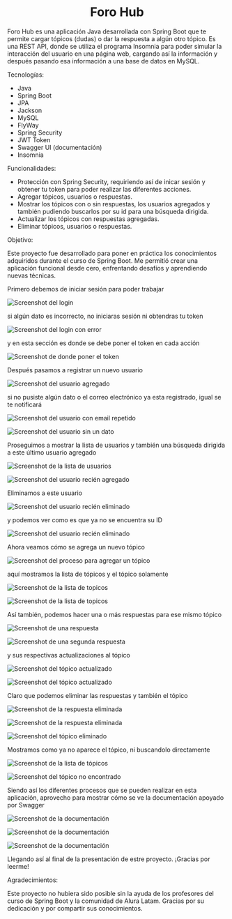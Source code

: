 <h1 align="center"> Foro Hub </h1>
Foro Hub es una aplicación Java desarrollada con Spring Boot que te permite cargar tópicos (dudas) o dar la respuesta a algún otro tópico. Es una REST API, donde se utiliza el programa Insomnia para poder simular la interacción del usuario en una página web, cargando así la información y después pasando esa información a una base de datos en MySQL.

Tecnologías:

- Java
- Spring Boot
- JPA
- Jackson
- MySQL
- FlyWay
- Spring Security
- JWT Token
- Swagger UI (documentación)
- Insomnia

Funcionalidades:

- Protección con Spring Security, requiriendo así de inicar sesión y obtener tu token para poder realizar las diferentes acciones.
- Agregar tópicos, usuarios o respuestas.
- Mostrar los tópicos con o sin respuestas, los usuarios agregados y también pudiendo buscarlos por su id para una búsqueda dirigida.
- Actualizar los tópicos con respuestas agregadas.
- Eliminar tópicos, usuarios o respuestas.

Objetivo:

Este proyecto fue desarrollado para poner en práctica los conocimientos adquiridos durante el curso de Spring Boot. Me permitió crear una aplicación funcional desde cero, enfrentando desafíos y aprendiendo nuevas técnicas.

Primero debemos de iniciar sesión para poder trabajar

![Screenshot del login](https://github.com/Gasca78/Foro-Hub/blob/main/login_correcto.png)

si algún dato es incorrecto, no iniciaras sesión ni obtendras tu token

![Screenshot del login con error](https://github.com/Gasca78/Foro-Hub/blob/main/login_incorrecto.png)

y en esta sección es donde se debe poner el token en cada acción

![Screenshot de donde poner el token](https://github.com/Gasca78/Foro-Hub/blob/main/poner_token.png)

Después pasamos a registrar un nuevo usuario

![Screenshot del usuario agregado](https://github.com/Gasca78/Foro-Hub/blob/main/agregar_usuario.png)

si no pusiste algún dato o el correo electrónico ya esta registrado, igual se te notificará

![Screenshot del usuario con email repetido](https://github.com/Gasca78/Foro-Hub/blob/main/agregar_usuario_repetido.png)

![Screenshot del usuario sin un dato](https://github.com/Gasca78/Foro-Hub/blob/main/agregar_usuario_falta_dato.png)

Proseguimos a mostrar la lista de usuarios y también una búsqueda dirigida a este último usuario agregado

![Screenshot de la lista de usuarios](https://github.com/Gasca78/Foro-Hub/blob/main/listar_usuarios.png)

![Screenshot del usuario recién agregado](https://github.com/Gasca78/Foro-Hub/blob/main/listar_usuario_id.png)

Eliminamos a este usuario

![Screenshot del usuario recién eliminado](https://github.com/Gasca78/Foro-Hub/blob/main/eliminar_usuario.png)

y podemos ver como es que ya no se encuentra su ID

![Screenshot del usuario recién eliminado](https://github.com/Gasca78/Foro-Hub/blob/main/listar_usuario_inexistente.png)

Ahora veamos cómo se agrega un nuevo tópico

![Screenshot del proceso para agregar un tópico](https://github.com/Gasca78/Foro-Hub/blob/main/agregar_topico.png)

aquí mostramos la lista de tópicos y el tópico solamente

![Screenshot de la lista de topicos](https://github.com/Gasca78/Foro-Hub/blob/main/listar_topicos.png)

![Screenshot de la lista de topicos](https://github.com/Gasca78/Foro-Hub/blob/main/listar_topico_sin_respuesta.png)

Así también, podemos hacer una o más respuestas para ese mismo tópico

![Screenshot de una respuesta](https://github.com/Gasca78/Foro-Hub/blob/main/agregar_respuesta.png)

![Screenshot de una segunda respuesta](https://github.com/Gasca78/Foro-Hub/blob/main/agregar_respuesta_2.png)

y sus respectivas actualizaciones al tópico

![Screenshot del tópico actualizado](https://github.com/Gasca78/Foro-Hub/blob/main/actualizar_topico.png)

![Screenshot del tópico actualizado](https://github.com/Gasca78/Foro-Hub/blob/main/actualizar_topico_2.png)

Claro que podemos eliminar las respuestas y también el tópico

![Screenshot de la respuesta eliminada](https://github.com/Gasca78/Foro-Hub/blob/main/eliminar_respuesta.png)

![Screenshot de la respuesta eliminada](https://github.com/Gasca78/Foro-Hub/blob/main/respuesta_eliminada_de_topico.png)

![Screenshot del tópico eliminado](https://github.com/Gasca78/Foro-Hub/blob/main/eliminar_topico.png)

Mostramos como ya no aparece el tópico, ni buscandolo directamente

![Screenshot de la lista de tópicos](https://github.com/Gasca78/Foro-Hub/blob/main/topico_eliminado_no_lista.png)

![Screenshot del tópico no encontrado](https://github.com/Gasca78/Foro-Hub/blob/main/topico_eliminado_no_encontrado.png)

Siendo así los diferentes procesos que se pueden realizar en esta aplicación, aprovecho para mostrar cómo se ve la documentación apoyado por Swagger

![Screenshot de la documentación](https://github.com/Gasca78/Foro-Hub/blob/main/documentacion.png)

![Screenshot de la documentación](https://github.com/Gasca78/Foro-Hub/blob/main/documentacion_2.png)

![Screenshot de la documentación](https://github.com/Gasca78/Foro-Hub/blob/main/documentacion_3.png)

Llegando así al final de la presentación de estre proyecto. ¡Gracias por leerme!

Agradecimientos:

Este proyecto no hubiera sido posible sin la ayuda de los profesores del curso de Spring Boot y la comunidad de Alura Latam. Gracias por su dedicación y por compartir sus conocimientos.

